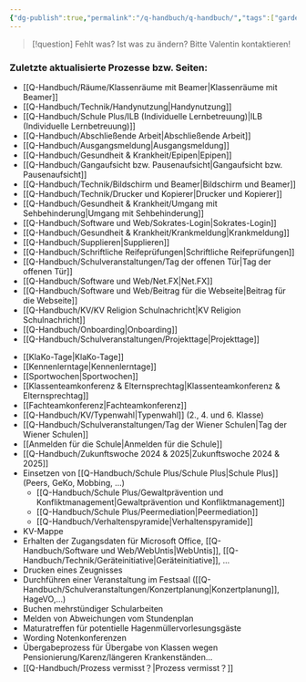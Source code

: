 ```yaml
---
{"dg-publish":true,"permalink":"/q-handbuch/q-handbuch/","tags":["gardenEntry"]}
---
```


> [!question] Fehlt was? Ist was zu ändern?
Bitte Valentin kontaktieren!
### Zuletzte aktualisierte Prozesse bzw. Seiten:
* [[Q-Handbuch/Räume/Klassenräume mit Beamer\|Klassenräume mit Beamer]]
* [[Q-Handbuch/Technik/Handynutzung\|Handynutzung]]
* [[Q-Handbuch/Schule Plus/ILB (Individuelle Lernbetreuung)\|ILB (Individuelle Lernbetreuung)]]
* [[Q-Handbuch/Abschließende Arbeit\|Abschließende Arbeit]]
* [[Q-Handbuch/Ausgangsmeldung\|Ausgangsmeldung]]
* [[Q-Handbuch/Gesundheit & Krankheit/Epipen\|Epipen]]
* [[Q-Handbuch/Gangaufsicht bzw. Pausenaufsicht\|Gangaufsicht bzw. Pausenaufsicht]]
* [[Q-Handbuch/Technik/Bildschirm und Beamer\|Bildschirm und Beamer]]
* [[Q-Handbuch/Technik/Drucker und Kopierer\|Drucker und Kopierer]]
* [[Q-Handbuch/Gesundheit & Krankheit/Umgang mit Sehbehinderung\|Umgang mit Sehbehinderung]]
* [[Q-Handbuch/Software und Web/Sokrates-Login\|Sokrates-Login]]
* [[Q-Handbuch/Gesundheit & Krankheit/Krankmeldung\|Krankmeldung]]
* [[Q-Handbuch/Supplieren\|Supplieren]]
* [[Q-Handbuch/Schriftliche Reifeprüfungen\|Schriftliche Reifeprüfungen]]
* [[Q-Handbuch/Schulveranstaltungen/Tag der offenen Tür\|Tag der offenen Tür]] 
* [[Q-Handbuch/Software und Web/Net.FX\|Net.FX]]
* [[Q-Handbuch/Software und Web/Beitrag für die Webseite\|Beitrag für die Webseite]]
* [[Q-Handbuch/KV/KV Religion Schulnachricht\|KV Religion Schulnachricht]]
* [[Q-Handbuch/Onboarding\|Onboarding]]
* [[Q-Handbuch/Schulveranstaltungen/Projekttage\|Projekttage]]
- [[KlaKo-Tage\|KlaKo-Tage]]
- [[Kennenlerntage\|Kennenlerntage]]
- [[Sportwochen\|Sportwochen]]
- [[Klassenteamkonferenz & Elternsprechtag\|Klassenteamkonferenz & Elternsprechtag]]
- [[Fachteamkonferenz\|Fachteamkonferenz]]
- [[Q-Handbuch/KV/Typenwahl\|Typenwahl]] (2., 4. und 6. Klasse)
- [[Q-Handbuch/Schulveranstaltungen/Tag der Wiener Schulen\|Tag der Wiener Schulen]]
- [[Anmelden für die Schule\|Anmelden für die Schule]]
- [[Q-Handbuch/Zukunftswoche 2024 & 2025\|Zukunftswoche 2024 & 2025]]
- Einsetzen von [[Q-Handbuch/Schule Plus/Schule Plus\|Schule Plus]] (Peers, GeKo, Mobbing, ...)
	- [[Q-Handbuch/Schule Plus/Gewaltprävention und Konfliktmanagement\|Gewaltprävention und Konfliktmanagement]]
	- [[Q-Handbuch/Schule Plus/Peermediation\|Peermediation]]
	- [[Q-Handbuch/Verhaltenspyramide\|Verhaltenspyramide]]
- KV-Mappe
- Erhalten der Zugangsdaten für Microsoft Office, [[Q-Handbuch/Software und Web/WebUntis\|WebUntis]], [[Q-Handbuch/Technik/Geräteinitiative\|Geräteinitiative]], ...
- Drucken eines Zeugnisses
- Durchführen einer Veranstaltung im Festsaal ([[Q-Handbuch/Schulveranstaltungen/Konzertplanung\|Konzertplanung]], HageVO,...)
- Buchen mehrstündiger Schularbeiten
- Melden von Abweichungen vom Stundenplan
- Maturatreffen für potentielle Hagenmüllervorlesungsgäste
- Wording Notenkonferenzen
- Übergabeprozess für Übergabe von Klassen wegen Pensionierung/Karenz/längeren Krankenständen…
- [[Q-Handbuch/Prozess vermisst？\|Prozess vermisst？]]